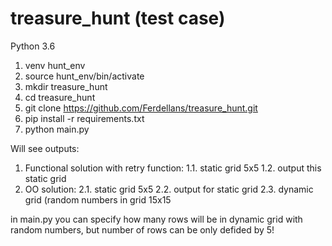 # treasure_hunt (test case)

Python 3.6

1. venv hunt_env
2. source hunt_env/bin/activate
3. mkdir treasure_hunt
4. cd treasure_hunt
5. git clone https://github.com/Ferdellans/treasure_hunt.git
6. pip install -r requirements.txt
7. python main.py

Will see outputs:
1. Functional solution with retry function:
  1.1. static grid 5x5
  1.2. output this static grid
2. OO solution:
  2.1. static grid 5x5
  2.2. output for static grid
  2.3. dynamic grid (random numbers in grid 15x15
 
in main.py you can specify how many rows will be in dynamic grid with random numbers, but number of rows can be only defided by 5!
